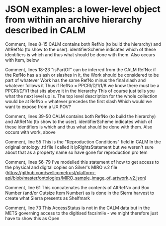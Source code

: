 
# JSON examples: a lower-level object from within an archive hierarchy described in CALM

Comment, lines 8-15
CALM contains both RefNo (to build the hierarchy) and AltRefNo (to show to the user).
identifierScheme indicates which of these identifiers is which and thus what should be done with them.
Also occurs with Item, below

Comment, lines 18-23
"isPartOf" can be inferred from the CALM RefNo: if the RefNo has a slash or slashes in it, the Work should be considered to be part of whatever Work has the same RefNo minus the final slash and whatever follows it
Thus if RefNo = PPCRI/D/1/1/8 we know there must be a PPCRI/D/1/1 that sits above it in the hierarchy
This of course just tells you what the next level up is.  The top level description for the whole collection would be at RefNo = whatever precedes the first slash
Which would we want to expose from a UX POV?

Comment, lines 39-50
CALM contains both RefNo (to build the hierarchy) and AltRefNo (to show to the user).
identifierScheme indicates which of these identifiers is which and thus what should be done with them.
Also occurs with work, above

Comment, line 55
This is the "Reproduction Conditions" field in CALM
In the original ontology .ttl file I called it ipRightsStatement but we weren't sure about that as a property name so have gone for reproduction pro tem

Comment, lines 56-79
I've modelled this statement of how to get access to the physical and digital copies on Silver's MIRO v.2 file (https://github.com/wellcometrust/platform-api/blob/master/ontologies/MIRO_sample_image_of_artwork_v2.json)

Comment, line 61
This concatenates the contents of AltRefNo and Box Number (and/or Outsize Item Number) as is done in the Sierra harvest to create what Sierra presents as Shelfmark

Comment, line 73
This AccessStatus is not in the CALM data but in the METS governing access to the digitised facsimile - we might therefore just have to show this as Open

